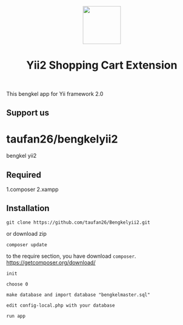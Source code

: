 <p align="center">
    <a href="https://github.com/yiisoft" target="_blank">
        <img src="https://avatars0.githubusercontent.com/u/993323" height="100px">
    </a>
    <h1 align="center">Yii2 Shopping Cart Extension</h1>
    <br>
</p>

This bengkel app for Yii framework 2.0


## Support us

taufan26/bengkelyii2
======================
bengkel yii2


Required
----------------------
1.composer
2.xampp

Installation
------------



```
git clone https://github.com/taufan26/Bengkelyii2.git 
```
or download zip

```
composer update
```
to the require section, you have download  `composer`. https://getcomposer.org/download/

```
init
```

```
choose 0
```


```
make database and import database "bengkelmaster.sql"
```

```
edit config-local.php with your database
```

```
run app 
```


